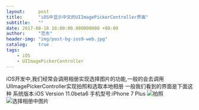 ```yaml
---
layout:     post
title:      "iOS中显示中文的UIImagePickerController界面"
subtitle:   ""
date: 2017-08-18 16:00:00.000000000 +08:00
author:     "范东"
header-img: "img/post-bg-ios9-web.jpg"
catalog:    true
tags:
    - iOS
    - UIImagePickerController
---
```


iOS开发中,我们经常会调用相册实现选择图片的功能,一般的会去调用UIImagePickerController实现拍照和选取本地相册
一般我们看到的界面是下面这种
系统版本:iOS Version 11.0beta6
手机型号:iPhone 7 Plus
![拍照](http://om2bks7xs.bkt.clouddn.com/2017-08-18-iOS-UIImagePickerController-01.PNG)
![选择相册中图片](http://om2bks7xs.bkt.clouddn.com/2017-08-18-iOS-UIImagePickerController-02.PNG)